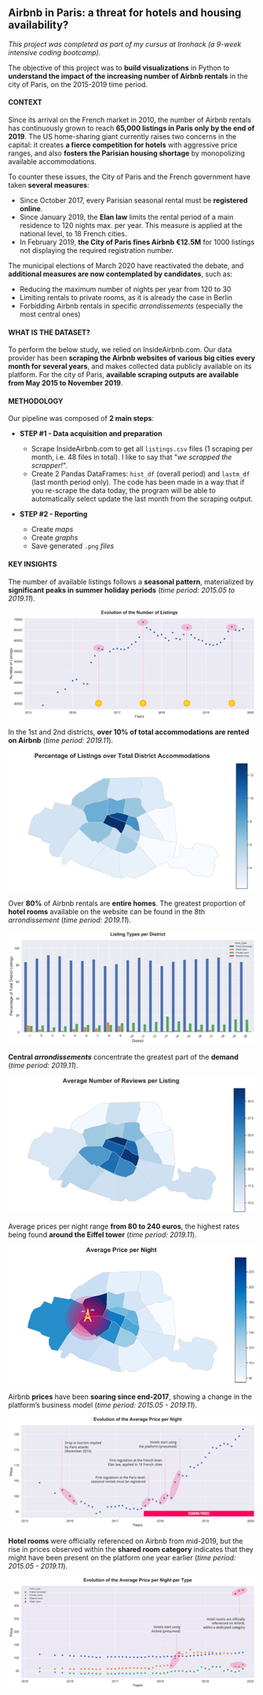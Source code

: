 ## Airbnb in Paris: a threat for hotels and housing availability?

*This project was completed as part of my cursus at Ironhack (a 9-week intensive coding bootcamp).*

The objective of this project was to **build visualizations** in Python to **understand the impact of the increasing number of Airbnb rentals** in the city of Paris, on the 2015-2019 time period.

#### CONTEXT

Since its arrival on the French market in 2010, the number of Airbnb rentals has continuously grown to reach **65,000 listings in Paris only by the end of 2019**. The US home-sharing giant currently raises two concerns in the capital: it creates **a fierce competition for hotels** with aggressive price ranges, and also **fosters the Parisian housing shortage** by monopolizing available accommodations.

To counter these issues, the City of Paris and the French government have taken **several measures**:
- Since October 2017, every Parisian seasonal rental must be **registered online**.
- Since January 2019, the **Elan law** limits the rental period of a main residence to 120 nights max. per year. This measure is applied at the national level, to 18 French cities.
- In February 2019,  **the City of Paris fines Airbnb €12.5M** for 1000 listings not displaying the required registration number.

The municipal elections of March 2020 have reactivated the debate, and **additional measures are now contemplated by candidates**, such as:
- Reducing the maximum number of nights per year from 120 to 30
- Limiting rentals to private rooms, as it is already the case in Berlin
- Forbidding Airbnb rentals in specific *arrondissements* (especially the most central ones)

#### WHAT IS THE DATASET?

To perform the below study, we relied on InsideAirbnb.com. Our data provider has been **scraping the Airbnb websites of various big cities every month for several years**, and makes collected data publicly available on its platform. For the city of Paris, **available scraping outputs are available from May 2015 to November 2019**.

#### METHODOLOGY

Our pipeline was composed of **2 main steps**:

- **STEP #1 - Data acquisition and preparation**
	- Scrape InsideAirbnb.com to get all `listings.csv` files (1 scraping per month, i.e. 48 files in total). I like to say that "*we scrapped the scrapper!*".
	- Create 2 Pandas DataFrames: `hist_df` (overall period) and `lastm_df` (last month period only). The code has been made in a way that if you re-scrape the data today, the program will be able to automatically select update the last month from the scraping output.

- **STEP #2 - Reporting**
	- Create *maps*
	- Create *graphs*
	- Save generated `.png` *files*

#### KEY INSIGHTS

The number of available listings follows a **seasonal pattern**, materialized by **significant peaks in summer holiday periods** (*time period: 2015.05 to 2019.11*).

![](https://raw.githubusercontent.com/gabrielleberanger/airbnb-visualization/master/graphs/hist-graph-evolution-of-the-number-of-listings.png)

In the 1st and 2nd districts, **over 10% of total accommodations are rented on Airbnb** (*time period: 2019.11*).

![](https://raw.githubusercontent.com/gabrielleberanger/airbnb-visualization/master/graphs/lastm-map-percentage-of-listings-over-total-district-accommodations.png)

Over **80%** of Airbnb rentals are **entire homes**. The greatest proportion of **hotel rooms** available on the website can be found in the 8th *arrondissement* (*time period: 2019.11*).

![](https://raw.githubusercontent.com/gabrielleberanger/airbnb-visualization/master/graphs/hist-graph-listing-types-per-district.png)

**Central *arrondissements*** concentrate the greatest part of the **demand** (*time period: 2019.11*).

![](https://raw.githubusercontent.com/gabrielleberanger/airbnb-visualization/master/graphs/lastm-map-average-number-of-reviews-per-listing.png)

Average prices per night range **from 80 to 240 euros**, the highest rates being found **around the Eiffel tower** (*time period: 2019.11*).

![](https://raw.githubusercontent.com/gabrielleberanger/airbnb-visualization/master/graphs/lastm-map-average-price-per-night.png)

Airbnb **prices** have been **soaring since end-2017**, showing a change in the platform’s business model (*time period: 2015.05 - 2019.11*).

![](https://raw.githubusercontent.com/gabrielleberanger/airbnb-visualization/master/graphs/hist-graph-evolution-of-the-average-price-per-night.png)

**Hotel rooms** were officially referenced on Airbnb from mid-2019, but the rise in prices observed within the **shared room category** indicates that they might have been present on the platform one year earlier (*time period: 2015.05 - 2019.11*).

![](https://raw.githubusercontent.com/gabrielleberanger/airbnb-visualization/master/graphs/hist-graph-evolution-of-the-average-price-per-night-per-type.png)